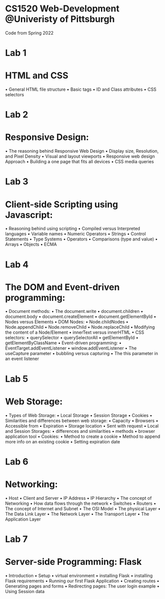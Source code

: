 # CS1520 Web-Development @Univeristy of Pittsburgh 

Code from Spring 2022 
# Lab 1
# HTML and CSS
• General HTML file structure
• Basic tags
• ID and Class attributes
• CSS selectors

# Lab 2
# Responsive Design:
• The reasoning behind Responsive Web Design
• Display size, Resolution, and Pixel Density
• Visual and layout viewports
• Responsive web design Approach
• Building a one page that fits all devices
• CSS media queries

# Lab 3
# Client-side Scripting using Javascript:
• Reasoning behind using scripting
• Compiled versus Interpreted languages
• Variable names
• Numeric Operators
• Strings
• Control Statements
• Type Systems
• Operators
• Comparisons (type and value)
• Arrays
• Objects
• ECMA

# Lab 4
# The DOM and Event-driven programming:
• Document methods:
• The document.write
• document.children
• document.body
• document.createElement
• document.getElementById
• Nodes versus Elements
• DOM Nodes:
• Node.childNodes
• Node.appendChild
• Node.removeChild
• Node.replaceChild
• Modifying the content of a Node/Element
• innerText versus innerHTML
• CSS selectors:
• querySelector
• querySelectorAll
• getElementById
• getElementByClassName
• Event-driven programming:
• EventTarget.addEventListener
• window.addEventListener
• The useCapture parameter
• bubbling versus capturing
• The this parameter in an event listener

# Lab 5
# Web Storage: 
• Types of Web Storage:
• Local Storage
• Session Storage
• Cookies
• Similarities and differences between web storage:
• Capacity
• Browsers
• Accessible from
• Expiration
• Storage location
• Sent with request
• Local and Session Storages:
• differences and similarities
• methods
• browser application tool
• Cookies:
• Method to create a cookie
• Method to append more info on an existing cookie
• Setting expiration date

# Lab 6
# Networking:
• Host
• Client and Server
• IP Address
• IP Hierarchy
• The concept of Networking
• How data flows through the network
• Switches
• Routers
• The concept of Internet and Subnet
• The OSI Model
• The physical Layer
• The Data Link Layer
• The Network Layer
• The Transport Layer
• The Application Layer

# Lab 7
# Server-side Programming: Flask
• Introduction
• Setup
• virtual environment
• installing Flask
• installing Flask requirements
• Running our first Flask Application
• Creating routes
• Generating pages and forms
• Redirecting pages: The user login example
• Using Session data

